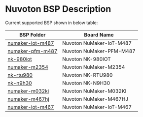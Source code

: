# Nuvoton BSP Description
Current supported BSP shown in below table:

| **BSP Folder** | **Board Name** |
| ------------------------- | -------------------------- |
| [numaker-iot-m487](numaker-iot-m487) | Nuvoton NuMaker-IoT-M487 |
| [numaker-pfm-m487](numaker-pfm-m487) | Nuvoton NuMaker-PFM-M487 |
| [nk-980iot](nk-980iot) | Nuvoton NK-980IOT |
| [numaker-m2354](numaker-m2354) | Nuvoton NuMaker-M2354 |
| [nk-rtu980](nk-rtu980) | Nuvoton NK-RTU980 |
| [nk-n9h30](nk-n9h30) | Nuvoton NK-N9H30 |
| [numaker-m032ki](numaker-m032ki) | Nuvoton NuMaker-M032KI |
| [numaker-m467hj](numaker-m467hj) | Nuvoton NuMaker-M467HJ |
| [numaker-iot-m467](numaker-iot-m467) | Nuvoton NuMaker-IoT-M467 |
